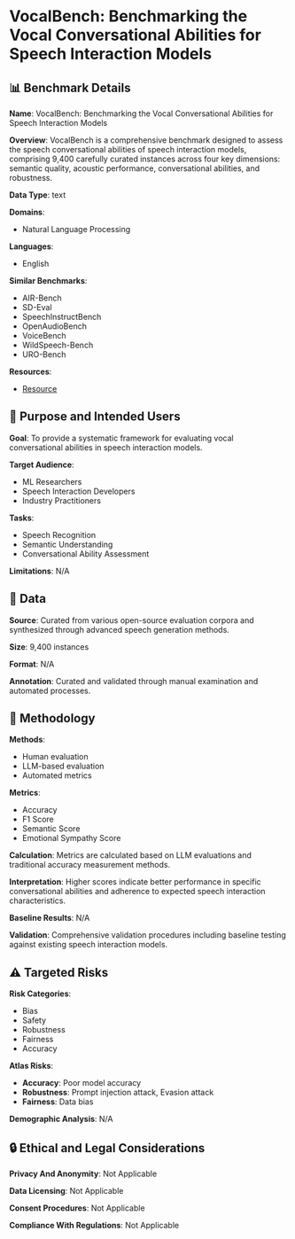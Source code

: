 # VocalBench: Benchmarking the Vocal Conversational Abilities for Speech Interaction Models

## 📊 Benchmark Details

**Name**: VocalBench: Benchmarking the Vocal Conversational Abilities for Speech Interaction Models

**Overview**: VocalBench is a comprehensive benchmark designed to assess the speech conversational abilities of speech interaction models, comprising 9,400 carefully curated instances across four key dimensions: semantic quality, acoustic performance, conversational abilities, and robustness.

**Data Type**: text

**Domains**:
- Natural Language Processing

**Languages**:
- English

**Similar Benchmarks**:
- AIR-Bench
- SD-Eval
- SpeechInstructBench
- OpenAudioBench
- VoiceBench
- WildSpeech-Bench
- URO-Bench

**Resources**:
- [Resource](https://arxiv.org/abs/2505.15727)

## 🎯 Purpose and Intended Users

**Goal**: To provide a systematic framework for evaluating vocal conversational abilities in speech interaction models.

**Target Audience**:
- ML Researchers
- Speech Interaction Developers
- Industry Practitioners

**Tasks**:
- Speech Recognition
- Semantic Understanding
- Conversational Ability Assessment

**Limitations**: N/A

## 💾 Data

**Source**: Curated from various open-source evaluation corpora and synthesized through advanced speech generation methods.

**Size**: 9,400 instances

**Format**: N/A

**Annotation**: Curated and validated through manual examination and automated processes.

## 🔬 Methodology

**Methods**:
- Human evaluation
- LLM-based evaluation
- Automated metrics

**Metrics**:
- Accuracy
- F1 Score
- Semantic Score
- Emotional Sympathy Score

**Calculation**: Metrics are calculated based on LLM evaluations and traditional accuracy measurement methods.

**Interpretation**: Higher scores indicate better performance in specific conversational abilities and adherence to expected speech interaction characteristics.

**Baseline Results**: N/A

**Validation**: Comprehensive validation procedures including baseline testing against existing speech interaction models.

## ⚠️ Targeted Risks

**Risk Categories**:
- Bias
- Safety
- Robustness
- Fairness
- Accuracy

**Atlas Risks**:
- **Accuracy**: Poor model accuracy
- **Robustness**: Prompt injection attack, Evasion attack
- **Fairness**: Data bias

**Demographic Analysis**: N/A

## 🔒 Ethical and Legal Considerations

**Privacy And Anonymity**: Not Applicable

**Data Licensing**: Not Applicable

**Consent Procedures**: Not Applicable

**Compliance With Regulations**: Not Applicable
